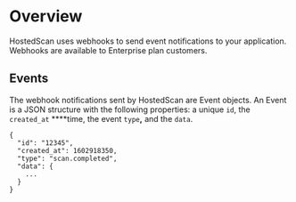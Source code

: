 # Overview

HostedScan uses webhooks to send event notifications to your application. Webhooks are available to Enterprise plan customers.

## Events

The webhook notifications sent by HostedScan are Event objects. An Event is a JSON structure with the following properties: a unique `id`, the `created_at` ****time, the event `type`**,** and the `data`. 

```text
{
  "id": "12345",
  "created_at": 1602918350,
  "type": "scan.completed",
  "data": {
    ...
  }
}
```

